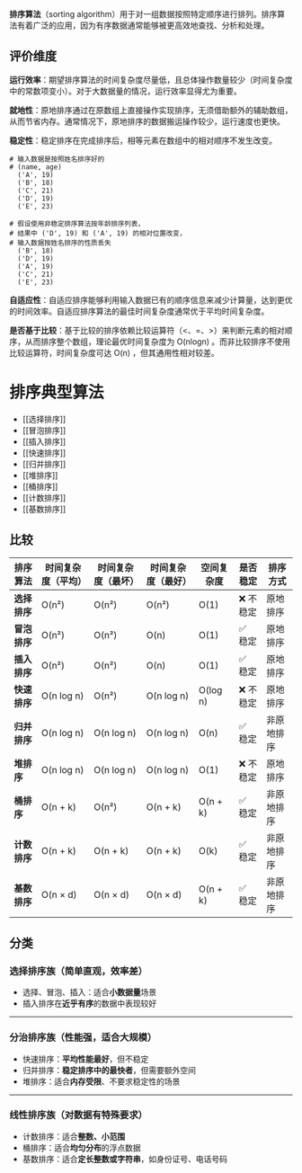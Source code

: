 **排序算法**（sorting algorithm）用于对一组数据按照特定顺序进行排列。排序算法有着广泛的应用，因为有序数据通常能够被更高效地查找、分析和处理。

## 评价维度
**运行效率**：期望排序算法的时间复杂度尽量低，且总体操作数量较少（时间复杂度中的常数项变小）。对于大数据量的情况，运行效率显得尤为重要。

**就地性**：原地排序通过在原数组上直接操作实现排序，无须借助额外的辅助数组，从而节省内存。通常情况下，原地排序的数据搬运操作较少，运行速度也更快。

**稳定性**：稳定排序在完成排序后，相等元素在数组中的相对顺序不发生改变。
```
# 输入数据是按照姓名排序好的
# (name, age)
  ('A', 19)
  ('B', 18)
  ('C', 21)
  ('D', 19)
  ('E', 23)

# 假设使用非稳定排序算法按年龄排序列表，
# 结果中 ('D', 19) 和 ('A', 19) 的相对位置改变，
# 输入数据按姓名排序的性质丢失
  ('B', 18)
  ('D', 19)
  ('A', 19)
  ('C', 21)
  ('E', 23)
```

**自适应性**：自适应排序能够利用输入数据已有的顺序信息来减少计算量，达到更优的时间效率。自适应排序算法的最佳时间复杂度通常优于平均时间复杂度。

**是否基于比较**：基于比较的排序依赖比较运算符（<、=、>）来判断元素的相对顺序，从而排序整个数组，理论最优时间复杂度为 O(nlog⁡n) 。而非比较排序不使用比较运算符，时间复杂度可达 O(n) ，但其通用性相对较差。

# 排序典型算法
- [[选择排序]]
- [[冒泡排序]]
- [[插入排序]]
- [[快速排序]]
- [[归并排序]]
- [[堆排序]]
- [[桶排序]]
- [[计数排序]]
- [[基数排序]]
## 比较

| 排序算法     | 时间复杂度（平均）  | 时间复杂度（最坏）  | 时间复杂度（最好）  | 空间复杂度    | 是否稳定  | 排序方式  |
| -------- | ---------- | ---------- | ---------- | -------- | ----- | ----- |
| **选择排序** | O(n²)      | O(n²)      | O(n²)      | O(1)     | ❌ 不稳定 | 原地排序  |
| **冒泡排序** | O(n²)      | O(n²)      | O(n)       | O(1)     | ✅ 稳定  | 原地排序  |
| **插入排序** | O(n²)      | O(n²)      | O(n)       | O(1)     | ✅ 稳定  | 原地排序  |
| **快速排序** | O(n log n) | O(n²)      | O(n log n) | O(log n) | ❌ 不稳定 | 原地排序  |
| **归并排序** | O(n log n) | O(n log n) | O(n log n) | O(n)     | ✅ 稳定  | 非原地排序 |
| **堆排序**  | O(n log n) | O(n log n) | O(n log n) | O(1)     | ❌ 不稳定 | 原地排序  |
| **桶排序**  | O(n + k)   | O(n²)      | O(n + k)   | O(n + k) | ✅ 稳定  | 非原地排序 |
| **计数排序** | O(n + k)   | O(n + k)   | O(n + k)   | O(k)     | ✅ 稳定  | 非原地排序 |
| **基数排序** | O(n × d)   | O(n × d)   | O(n × d)   | O(n + k) | ✅ 稳定  | 非原地排序 |

## 分类
### 选择排序族（简单直观，效率差）
- 选择、冒泡、插入：适合**小数据量**场景
- 插入排序在**近乎有序**的数据中表现较好
---

### 分治排序族（性能强，适合大规模）
- 快速排序：**平均性能最好**，但不稳定
- 归并排序：**稳定排序中的最快者**，但需要额外空间
- 堆排序：适合**内存受限**、不要求稳定性的场景
---

### 线性排序族（对数据有特殊要求）
- 计数排序：适合**整数、小范围**
- 桶排序：适合**均匀分布**的浮点数据
- 基数排序：适合**定长整数或字符串**，如身份证号、电话号码